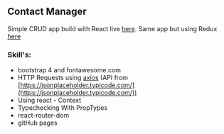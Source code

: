 ## Contact Manager

Simple CRUD app build with React live [here](https://PedroDias92.github.io/contactmanager).
Same app but using Redux [here](https://github.com/PedroDias92/contactManager_redux/)
### Skill's:
* bootstrap 4 and fontawesome.com
* HTTP Requests using [axios](https://github.com/axios/axios) (API from [https://jsonplaceholder.typicode.com/](https://jsonplaceholder.typicode.com/))
* Using react - Context
* Typechecking With PropTypes
* react-router-dom
* gitHub pages
